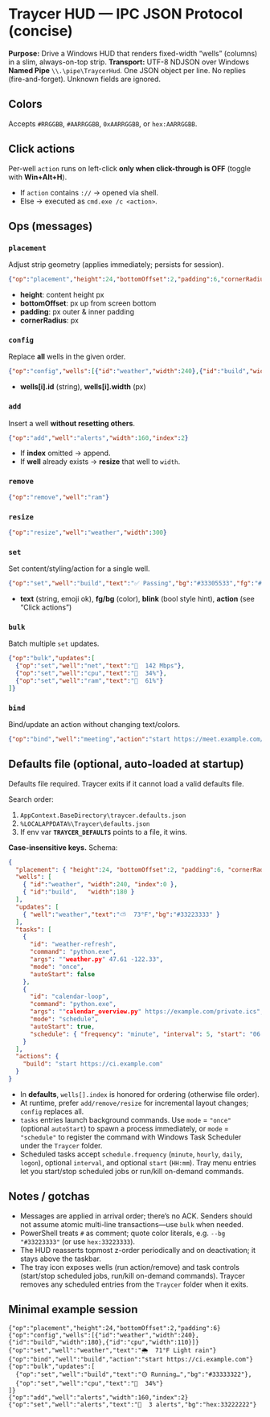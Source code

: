 # Traycer HUD — IPC JSON Protocol (concise)

**Purpose:** Drive a Windows HUD that renders fixed-width “wells” (columns) in a slim, always-on-top strip.
**Transport:** UTF-8 NDJSON over Windows **Named Pipe** `\\.\pipe\TraycerHud`. One JSON object per line. No replies (fire-and-forget). Unknown fields are ignored.

## Colors

Accepts `#RRGGBB`, `#AARRGGBB`, `0xAARRGGBB`, or `hex:AARRGGBB`.

## Click actions

Per-well `action` runs on left-click **only when click-through is OFF** (toggle with **Win+Alt+H**).

* If `action` contains `://` → opened via shell.
* Else → executed as `cmd.exe /c <action>`.

## Ops (messages)

### `placement`

Adjust strip geometry (applies immediately; persists for session).

```json
{"op":"placement","height":24,"bottomOffset":2,"padding":6,"cornerRadius":8}
```

* **height**: content height px
* **bottomOffset**: px up from screen bottom
* **padding**: px outer & inner padding
* **cornerRadius**: px

### `config`

Replace **all** wells in the given order.

```json
{"op":"config","wells":[{"id":"weather","width":240},{"id":"build","width":180}]}
```

* **wells\[i].id** (string), **wells\[i].width** (px)

### `add`

Insert a well **without resetting others**.

```json
{"op":"add","well":"alerts","width":160,"index":2}
```

* If **index** omitted → append.
* If **well** already exists → **resize** that well to `width`.

### `remove`

```json
{"op":"remove","well":"ram"}
```

### `resize`

```json
{"op":"resize","well":"weather","width":300}
```

### `set`

Set content/styling/action for a single well.

```json
{"op":"set","well":"build","text":"✅ Passing","bg":"#33305533","fg":"#FFFFFF","blink":false,"action":"start https://ci.example.com"}
```

* **text** (string, emoji ok), **fg/bg** (color), **blink** (bool style hint), **action** (see “Click actions”)

### `bulk`

Batch multiple `set` updates.

```json
{"op":"bulk","updates":[
  {"op":"set","well":"net","text":"📶  142 Mbps"},
  {"op":"set","well":"cpu","text":"🧠  34%"},
  {"op":"set","well":"ram","text":"🧵  61%"}
]}
```

### `bind`

Bind/update an action without changing text/colors.

```json
{"op":"bind","well":"meeting","action":"start https://meet.example.com/room"}
```

## Defaults file (optional, auto-loaded at startup)

Defaults file required. Traycer exits if it cannot load a valid defaults file.

Search order:

1. `AppContext.BaseDirectory\traycer.defaults.json`
2. `%LOCALAPPDATA%\Traycer\defaults.json`
3. If env var **`TRAYCER_DEFAULTS`** points to a file, it wins.

**Case-insensitive keys.** Schema:

```json
{
  "placement": { "height":24, "bottomOffset":2, "padding":6, "cornerRadius":8 },
  "wells": [
    { "id":"weather", "width":240, "index":0 },
    { "id":"build",   "width":180 }
  ],
  "updates": [
    { "well":"weather","text":"⛅  73°F","bg":"#33223333" }
  ],
  "tasks": [
    {
      "id": "weather-refresh",
      "command": "python.exe",
      "args": ""weather.py" 47.61 -122.33",
      "mode": "once",
      "autoStart": false
    },
    {
      "id": "calendar-loop",
      "command": "python.exe",
      "args": ""calendar_overview.py" https://example.com/private.ics",
      "mode": "schedule",
      "autoStart": true,
      "schedule": { "frequency": "minute", "interval": 5, "start": "06:00" }
    }
  ],
  "actions": {
    "build": "start https://ci.example.com"
  }
}
```

* In **defaults**, `wells[].index` is honored for ordering (otherwise file order).
* At runtime, prefer `add/remove/resize` for incremental layout changes; `config` replaces all.
* `tasks` entries launch background commands. Use `mode` = `"once"` (optional `autoStart`) to spawn a process immediately, or `mode` = `"schedule"` to register the command with Windows Task Scheduler under the `Traycer` folder.
* Scheduled tasks accept `schedule.frequency` (`minute`, `hourly`, `daily`, `logon`), optional `interval`, and optional `start` (`HH:mm`). Tray menu entries let you start/stop scheduled jobs or run/kill on-demand commands.

## Notes / gotchas

* Messages are applied in arrival order; there’s no ACK. Senders should not assume atomic multi-line transactions—use `bulk` when needed.
* PowerShell treats `#` as comment; quote color literals, e.g. `--bg "#33223333"` (or use `hex:33223333`).
* The HUD reasserts topmost z-order periodically and on deactivation; it stays above the taskbar.
* The tray icon exposes wells (run action/remove) and task controls (start/stop scheduled jobs, run/kill on-demand commands). Traycer removes any scheduled entries from the `Traycer` folder when it exits.

## Minimal example session

```
{"op":"placement","height":24,"bottomOffset":2,"padding":6}
{"op":"config","wells":[{"id":"weather","width":240},{"id":"build","width":180},{"id":"cpu","width":110}]}
{"op":"set","well":"weather","text":"🌦️  71°F Light rain"}
{"op":"bind","well":"build","action":"start https://ci.example.com"}
{"op":"bulk","updates":[
  {"op":"set","well":"build","text":"🟡 Running…","bg":"#33333322"},
  {"op":"set","well":"cpu","text":"🧠  34%"}
]}
{"op":"add","well":"alerts","width":160,"index":2}
{"op":"set","well":"alerts","text":"🔔  3 alerts","bg":"hex:33222222"}
```
